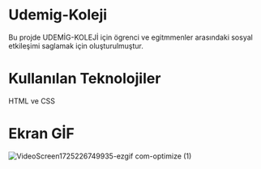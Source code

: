 # Udemig-Koleji

Bu projde UDEMİG-KOLEJİ için ögrenci ve egitmmenler arasındaki sosyal etkileşimi saglamak için oluşturulmuştur.

# Kullanılan Teknolojiler

HTML ve CSS

# Ekran GİF

![VideoScreen1725226749935-ezgif com-optimize (1)](https://github.com/user-attachments/assets/fa773351-ad4c-443b-a5af-893796866ed7)
